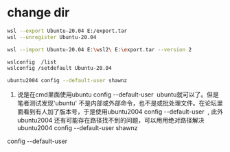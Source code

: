 # change dir 
```bash
wsl --export Ubuntu-20.04 E:/export.tar
wsl --unregister Ubuntu-20.04

wsl --import Ubuntu-20.04 E:\wsl2\ E:\export.tar --version 2
```
``` bash 
wslconfig  /list
wslconfig /setdefault Ubuntu-20.04

ubuntu2004 config --default-user shawnz
```
1. 说是在cmd里面使用ubuntu config --default-user  ubuntu就可以了。但是笔者测试发现'ubuntu' 不是内部或外部命令，也不是或批处理文件。在论坛里面看到有人加了版本号，于是使用ubuntu2004 config --default-user  , 此外 ubuntu2004 还有可能存在路径找不到的问题，可以用用绝对路径解决
ubuntu2004 config --default-user shawnz

<DistributionName> config --default-user <Username>

